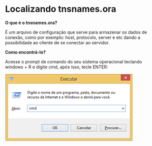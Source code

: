 # Localizando tnsnames.ora

**O que é o tnsnames.ora?**

É um arquivo de configuração que serve para armazenar os dados de conexão, como por exemplo: host, protocolo, server e etc dando a possibilidade ao cliente de se conectar ao servidor.

**Como encontrá-lo?**

Acesse o prompt de comando do seu sistema operacional teclando windows + R e digite cmd, após isso, tecle ENTER: 

![cmd](https://github.com/Hellemos/localiza-tnsnames.ora/blob/main/cmd.png)
